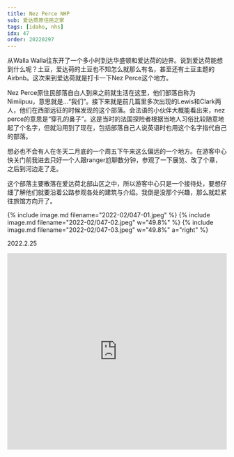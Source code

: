 ```yaml
---
title: Nez Perce NHP
sub: 爱达荷原住民之家
tags: [idaho, nhs]
idx: 47
order: 20220297
---
```


从Walla Walla往东开了一个多小时到达华盛顿和爱达荷的边界。说到爱达荷能想到什么呢？土豆，爱达荷的土豆也不知怎么就那么有名，甚至还有土豆主题的Airbnb。这次来到爱达荷就是打卡一下Nez Perce这个地方。

Nez Perce原住民部落自白人到来之前就生活在这里，他们部落自称为Nimiipuu，意思就是…“我们”。接下来就是前几篇里多次出现的Lewis和Clark两人，他们在西部远征的时候发现的这个部落。会法语的小伙伴大概能看出来，nez perce的意思是“穿孔的鼻子”。这是当时的法国探险者根据当地人习俗比较随意地起了个名字，但就沿用到了现在，包括部落自己人说英语时也用这个名字指代自己的部落。

想必也不会有人在冬天二月底的一个周五下午来这么偏远的一个地方。在游客中心快关门前我进去只好一个人跟ranger尬聊数分钟，参观了一下展览、改了个章，之后到河边走了走。

这个部落主要散落在爱达荷北部山区之中，所以游客中心只是一个接待处，要想仔细了解他们就要沿着公路参观各处的建筑与介绍。我倒是没那个兴趣，那么就赶紧往旅馆方向开了。

{% include image.md filename="2022-02/047-01.jpeg" %}
{% include image.md filename="2022-02/047-02.jpeg" w="49.8%" %}
{% include image.md filename="2022-02/047-03.jpeg" w="49.8%" a="right" %}

2022.2.25

<iframe src="https://www.google.com/maps/embed?pb=!1m14!1m8!1m3!1d2817491.6502151773!2d-116.8!3d46.4!3m2!1i1024!2i768!4f13.1!3m3!1m2!1s0x54a048216d4dd5d9%3A0x13cb64a88a97def9!2sNez%20Perce%20National%20Historical%20Park%20Visitor%20Center!5e0!3m2!1sen!2sus!4v1652853481145!5m2!1sen!2sus" width="100%" height="450" style="border:0;" allowfullscreen="" loading="lazy" referrerpolicy="no-referrer-when-downgrade"></iframe>

